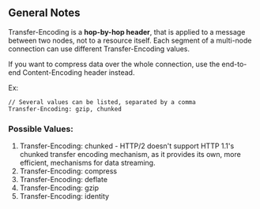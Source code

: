 ## General Notes

Transfer-Encoding is a **hop-by-hop header**, that is applied to a message between two nodes, not to a resource itself. Each segment of a multi-node connection can use different Transfer-Encoding values. 

If you want to compress data over the whole connection, use the end-to-end Content-Encoding header instead.

Ex:
```
// Several values can be listed, separated by a comma
Transfer-Encoding: gzip, chunked
```

### Possible Values:

1. Transfer-Encoding: chunked - HTTP/2 doesn't support HTTP 1.1's chunked transfer encoding mechanism, as it provides its own, more efficient, mechanisms for data streaming.
2. Transfer-Encoding: compress
3. Transfer-Encoding: deflate
4. Transfer-Encoding: gzip
5. Transfer-Encoding: identity
